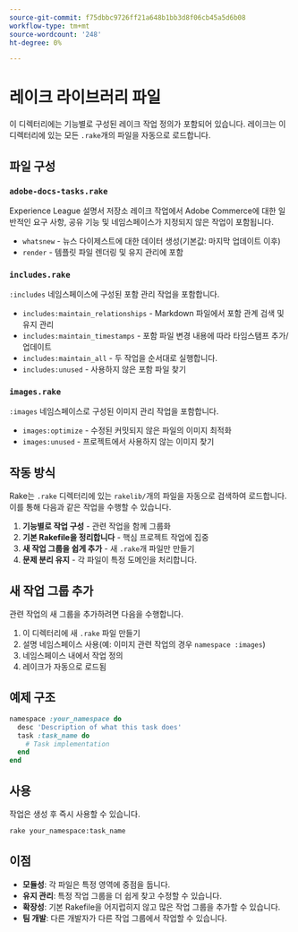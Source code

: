 ```yaml
---
source-git-commit: f75dbbc9726ff21a648b1bb3d8f06cb45a5d6b08
workflow-type: tm+mt
source-wordcount: '248'
ht-degree: 0%

---
```

# 레이크 라이브러리 파일

이 디렉터리에는 기능별로 구성된 레이크 작업 정의가 포함되어 있습니다. 레이크는 이 디렉터리에 있는 모든 `.rake`개의 파일을 자동으로 로드합니다.

## 파일 구성

### `adobe-docs-tasks.rake`

Experience League 설명서 저장소 레이크 작업에서 Adobe Commerce에 대한 일반적인 요구 사항, 공유 기능 및 네임스페이스가 지정되지 않은 작업이 포함됩니다.

- `whatsnew` - 뉴스 다이제스트에 대한 데이터 생성(기본값: 마지막 업데이트 이후)
- `render` - 템플릿 파일 렌더링 및 유지 관리에 포함

### `includes.rake`

`:includes` 네임스페이스에 구성된 포함 관리 작업을 포함합니다.

- `includes:maintain_relationships` - Markdown 파일에서 포함 관계 검색 및 유지 관리
- `includes:maintain_timestamps` - 포함 파일 변경 내용에 따라 타임스탬프 추가/업데이트
- `includes:maintain_all` - 두 작업을 순서대로 실행합니다.
- `includes:unused` - 사용하지 않은 포함 파일 찾기

### `images.rake`

`:images` 네임스페이스로 구성된 이미지 관리 작업을 포함합니다.

- `images:optimize` - 수정된 커밋되지 않은 파일의 이미지 최적화
- `images:unused` - 프로젝트에서 사용하지 않는 이미지 찾기

## 작동 방식

Rake는 `.rake` 디렉터리에 있는 `rakelib/`개의 파일을 자동으로 검색하여 로드합니다. 이를 통해 다음과 같은 작업을 수행할 수 있습니다.

1. **기능별로 작업 구성** - 관련 작업을 함께 그룹화
2. **기본 Rakefile을 정리합니다** - 핵심 프로젝트 작업에 집중
3. **새 작업 그룹을 쉽게 추가** - 새 `.rake`개 파일만 만들기
4. **문제 분리 유지** - 각 파일이 특정 도메인을 처리합니다.

## 새 작업 그룹 추가

관련 작업의 새 그룹을 추가하려면 다음을 수행합니다.

1. 이 디렉터리에 새 `.rake` 파일 만들기
2. 설명 네임스페이스 사용(예: 이미지 관련 작업의 경우 `namespace :images`)
3. 네임스페이스 내에서 작업 정의
4. 레이크가 자동으로 로드됨

## 예제 구조

```ruby
namespace :your_namespace do
  desc 'Description of what this task does'
  task :task_name do
    # Task implementation
  end
end
```

## 사용

작업은 생성 후 즉시 사용할 수 있습니다.

```bash
rake your_namespace:task_name
```

## 이점

- **모듈성**: 각 파일은 특정 영역에 중점을 둡니다.
- **유지 관리**: 특정 작업 그룹을 더 쉽게 찾고 수정할 수 있습니다.
- **확장성**: 기본 Rakefile을 어지럽히지 않고 많은 작업 그룹을 추가할 수 있습니다.
- **팀 개발**: 다른 개발자가 다른 작업 그룹에서 작업할 수 있습니다.
